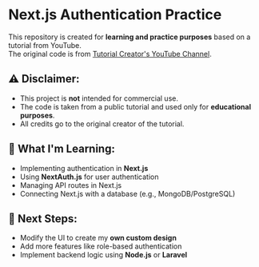 # Next.js Authentication Practice

This repository is created for **learning and practice purposes** based on a tutorial from YouTube.  
The original code is from [Tutorial Creator's YouTube Channel](https://www.youtube.com/watch?v=0eu4_lLFkGk).

## ⚠️ Disclaimer:
- This project is **not** intended for commercial use.  
- The code is taken from a public tutorial and used only for **educational purposes**.  
- All credits go to the original creator of the tutorial.  

## 🔧 What I'm Learning:
- Implementing authentication in **Next.js**
- Using **NextAuth.js** for user authentication
- Managing API routes in Next.js  
- Connecting Next.js with a database (e.g., MongoDB/PostgreSQL)

## 🚀 Next Steps:
- Modify the UI to create my **own custom design**  
- Add more features like role-based authentication  
- Implement backend logic using **Node.js** or **Laravel**
